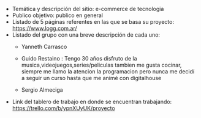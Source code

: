 - Temática y descripción del sitio: e-commerce de tecnologia
- Publico objetivo: publico en general
- Listado de 5 páginas referentes en las que se basa su proyecto:
https://www.logg.com.ar/
- Listado del grupo con una breve descripción de cada uno:
    - Yanneth Carrasco

    - Guido Restaino : Tengo 30 años disfruto de la musica,videojuegos,series/peliculas tambien me gusta cocinar, siempre me llamo la atencion la programacion pero nunca me decidí a seguir un curso hasta que me animé con digitalhouse

    - Sergio Almeciga
- Link del tablero de trabajo en donde se encuentran trabajando: https://trello.com/b/ypnXUyUK/proyecto